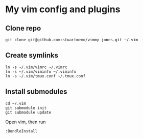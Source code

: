 My vim config and plugins
=========================

Clone repo
----------
```shell
git clone git@github.com:stuartmemo/vimmy-jones.git ~/.vim
```

Create symlinks
---------------
```shell
ln -s ~/.vim/vimrc ~/.vimrc
ln -s ~/.vim/viminfo ~/.viminfo
ln -s ~/.vim/tmux.conf ~/.tmux.conf
```

Install submodules
------------------
```shell
cd ~/.vim
git submodule init
git submodule update
```

Open vim, then run
```shell
:BundleInstall
```
